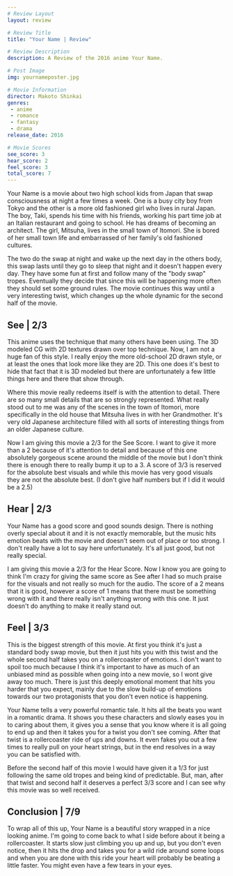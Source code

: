 ```yaml
---
# Review Layout
layout: review

# Review Title
title: "Your Name | Review"

# Review Description
description: A Review of the 2016 anime Your Name.

# Post Image
img: yournameposter.jpg

# Movie Information
director: Makoto Shinkai
genres:
 - anime
 - romance
 - fantasy
 - drama
release_date: 2016

# Movie Scores
see_score: 3
hear_score: 2
feel_score: 3
total_score: 7
---
```

Your Name is a movie about two high school kids from Japan that swap consciousness at night a few times a week. One is a busy city boy from Tokyo and the other is a more old fashioned girl who lives in rural Japan. The boy, Taki, spends his time with his friends, working his part time job at an Italian restaurant and going to school. He has dreams of becoming an architect. The girl, Mitsuha, lives in the small town of Itomori. She is bored of her small town life and embarrassed of her family's old fashioned cultures.

The two do the swap at night and wake up the next day in the others body, this swap lasts until they go to sleep that night and it doesn't happen every day. They have some fun at first and follow many of the "body swap" tropes. Eventually they decide that since this will be happening more often they should set some ground rules. The movie continues this way until a very interesting twist, which changes up the whole dynamic for the second half of the movie.


## See | 2/3
This anime uses the technique that many others have been using. The 3D modeled CG with 2D textures drawn over top technique. Now, I am not a huge fan of this style. I really enjoy the more old-school 2D drawn style, or at least the ones that look more like they are 2D. This one does it's best to hide that fact that it is 3D modeled but there are unfortunately a few little things here and there that show through.

Where this movie really redeems itself is with the attention to detail. There are so many small details that are so strongly represented. What really stood out to me was any of the scenes in the town of Itomori, more specifically in the old house that Mitsuha lives in with her Grandmother. It's very old Japanese architecture filled with all sorts of interesting things from an older Japanese culture.

Now I am giving this movie a 2/3 for the See Score. I want to give it more than a 2 because of it's attention to detail and because of this one absolutely gorgeous scene around the middle of the movie but I don't think there is enough there to really bump it up to a 3. A score of 3/3 is reserved for the absolute best visuals and while this movie has very good visuals they are not the absolute best. (I don't give half numbers but if I did it would be a 2.5)


## Hear | 2/3
Your Name has a good score and good sounds design. There is nothing overly special about it and it is not exactly memorable, but the music hits emotion beats with the movie and doesn't seem out of place or too strong. I don't really have a lot to say here unfortunately. It's all just good, but not really special.

I am giving this movie a 2/3 for the Hear Score. Now I know you are going to think I'm crazy for giving the same score as See after I had so much praise for the visuals and not really so much for the audio. The score of a 2 means that it is good, however a score of 1 means that there must be something wrong with it and there really isn't anything wrong with this one. It just doesn't do anything to make it really stand out.


## Feel | 3/3
This is the biggest strength of this movie. At first you think it's just a standard body swap movie, but then it just hits you with this twist and the whole second half takes you on a rollercoaster of emotions. I don't want to spoil too much because I think it's important to have as much of an unbiased mind as possible when going into a new movie, so I wont give away too much. There is just this deeply emotional moment that hits you harder that you expect, mainly due to the slow build-up of emotions towards our two protagonists that you don't even notice is happening.

Your Name tells a very powerful romantic tale. It hits all the beats you want in a romantic drama. It shows you these characters and slowly eases you in to caring about them, it gives you a sense that you know where it is all going to end up and then it takes you for a twist you don't see coming. After that twist is a rollercoaster ride of ups and downs. It even fakes you out a few times to really pull on your heart strings, but in the end resolves in a way you can be satisfied with.

Before the second half of this movie I would have given it a 1/3 for just following the same old tropes and being kind of predictable. But, man, after that twist and second half it deserves a perfect 3/3 score and I can see why this movie was so well received.


## Conclusion | 7/9
To wrap all of this up, Your Name is a beautiful story wrapped in a nice looking anime. I'm going to come back to what I side before about it being a rollercoaster. It starts slow just climbing you up and up, but you don't even notice, then it hits the drop and takes you for a wild ride around some loops and when you are done with this ride your heart will probably be beating a little faster. You might even have a few tears in your eyes.
